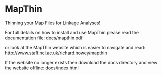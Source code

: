 # MapThin
Thinning your Map Files for Linkage Analyses!

For full details on how to install and use MapThin please read the documentation file:
docs/mapthin.pdf

or look at the MapThin website which is easier to navigate and read:
http://www.staff.ncl.ac.uk/richard.howey/mapthin

If the website no longer exists then download the docs directory and view the website offline:
docs/index.html
